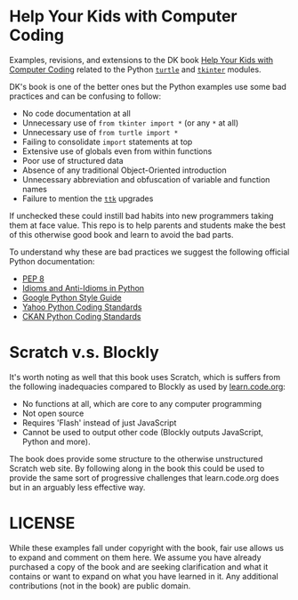 Help Your Kids with Computer Coding
===================================

Examples, revisions, and extensions
to the DK book [Help Your Kids with Computer
Coding](http://www.amazon.com/Help-Your-Kids-Computer-Coding/dp/146541956X)
related to the Python
[`turtle`](https://docs.python.org/3.4/library/turtle.html#module-turtle)
and [`tkinter`](https://docs.python.org/3.4/library/tkinter.html) modules.

DK's book is one of the better ones but the Python examples use some bad
practices and can be confusing to follow: 

* No code documentation at all
* Unnecessary use of `from tkinter import *` (or any `*` at all)
* Unnecessary use of `from turtle import *`
* Failing to consolidate `import` statements at top
* Extensive use of globals even from within functions
* Poor use of structured data
* Absence of any traditional Object-Oriented introduction
* Unnecessary abbreviation and obfuscation of variable and function names
* Failure to mention the [`ttk`](http://wiki.tcl.tk/14796) upgrades

If unchecked these could instill bad habits into new programmers taking
them at face value. This repo is to help parents and students make the
best of this otherwise good book and learn to avoid the bad parts.

To understand why these are bad practices we suggest the following official
Python documentation: 

* [PEP 8](http://legacy.python.org/dev/peps/pep-0008/)
* [Idioms and Anti-Idioms in Python](https://docs.python.org/3.4/howto/doanddont.html)
* [Google Python Style Guide](http://google-styleguide.googlecode.com/svn/trunk/pyguide.html)
* [Yahoo Python Coding Standards](http://lists.osafoundation.org/pipermail/dev/2003-March/000479.html)
* [CKAN Python Coding Standards](http://docs.ckan.org/en/latest/contributing/python.html)

Scratch v.s. Blockly
====================

It's worth noting as well that this book uses Scratch, which is suffers from
the following inadequacies compared to Blockly as used by
[learn.code.org](http://learn.code.org):

* No functions at all, which are core to any computer programming
* Not open source
* Requires 'Flash' instead of just JavaScript
* Cannot be used to output other code (Blockly outputs JavaScript, Python
  and more).

The book does provide some structure to the otherwise unstructured Scratch
web site. By following along in the book this could be used to provide the
same sort of progressive challenges that learn.code.org does but in an
arguably less effective way.

LICENSE
=======

While these examples fall under copyright with the book, fair use
allows us to expand and comment on them here. We assume you have already
purchased a copy of the book and are seeking clarification and what it
contains or want to expand on what you have learned in it. Any additional
contributions (not in the book) are public domain.
